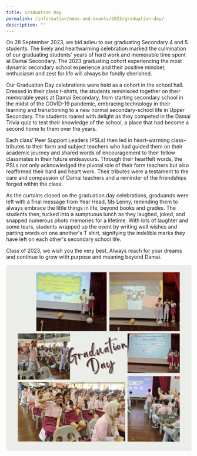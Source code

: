 ```yaml
---
title: Graduation Day
permalink: /information/news-and-events/2023/graduation-day/
description: ""
---
```

<p>
On 28 September 2023, we bid adieu to our graduating Secondary 4 and 5 students. The lively and heartwarming celebration marked the culmination of our graduating students' years of hard work and memorable time spent at Damai Secondary. The 2023 graduating cohort experiencing the most dynamic secondary school experience and their positive mindset, enthusiasm and zest for life will always be fondly cherished.</p>

<p>Our Graduation Day celebrations were held as a cohort in the school hall. Dressed in their class t-shirts, the students reminisced together on their memorable years at Damai Secondary, from starting secondary school in the midst of the COVID-19 pandemic, embracing technology in their learning and transitioning to a new normal secondary-school life in Upper Secondary. The students roared with delight as they competed in the Damai Trivia quiz to test their knowledge of the school, a place that had become a second home to them over the years.</p>

<p>Each class’ Peer Support Leaders (PSLs) then led in heart-warming class-tributes to their form and subject teachers who had guided them on their academic journey and shared words of encouragement to their fellow classmates in their future endeavours. Through their heartfelt words, the PSLs not only acknowledged the pivotal role of their form teachers but also reaffirmed their hard and heart work. Their tributes were a testament to the care and compassion of Damai teachers and a reminder of the friendships forged within the class.</p>

<p>As the curtains closed on the graduation day celebrations, graduands were left with a final message from Year Head, Ms Lenny, reminding them to always embrace the little things in life, beyond books and grades. The students then, tucked into a sumptuous lunch as they laughed, joked, and snapped numerous photo memories for a lifetime. With lots of laughter and some tears, students wrapped up the event by writing well wishes and parting words on one another's T shirt, signifying the indelible marks they have left on each other's secondary school life.</p>

<p>Class of 2023, we wish you the very best. Always reach for your dreams and continue to grow with purpose and meaning beyond Damai.</p>

<p><img align="center" src="/images/Events/2023/Graduation Day/graduation day.png"></p>